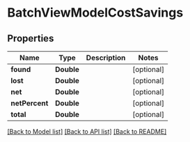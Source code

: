 # BatchViewModelCostSavings

## Properties
Name | Type | Description | Notes
------------ | ------------- | ------------- | -------------
**found** | **Double** |  | [optional] 
**lost** | **Double** |  | [optional] 
**net** | **Double** |  | [optional] 
**netPercent** | **Double** |  | [optional] 
**total** | **Double** |  | [optional] 

[[Back to Model list]](../README.md#documentation-for-models) [[Back to API list]](../README.md#documentation-for-api-endpoints) [[Back to README]](../README.md)


